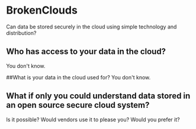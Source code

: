 # BrokenClouds
Can data be stored securely in the cloud using simple technology and distribution? 

## Who has access to your data in the cloud?
You don't know.

##What is your data in the cloud used for?
You don't know.

## What if only you could understand data stored in an open source secure cloud system?
Is it possible? Would vendors use it to please you? Would you prefer it?
